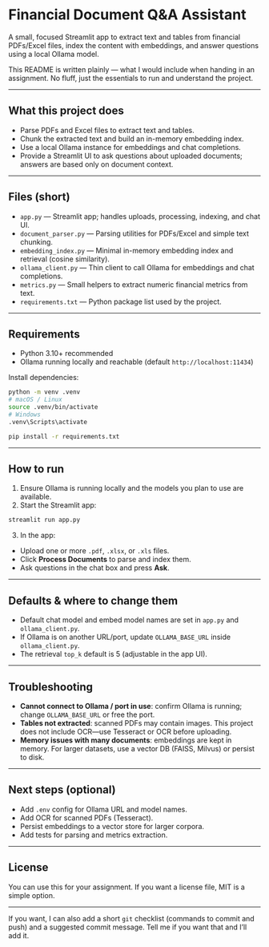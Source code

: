 # Financial Document Q&A Assistant

A small, focused Streamlit app to extract text and tables from financial PDFs/Excel files, index the content with embeddings, and answer questions using a local Ollama model.

This README is written plainly — what I would include when handing in an assignment. No fluff, just the essentials to run and understand the project.

---

## What this project does

- Parse PDFs and Excel files to extract text and tables.
- Chunk the extracted text and build an in-memory embedding index.
- Use a local Ollama instance for embeddings and chat completions.
- Provide a Streamlit UI to ask questions about uploaded documents; answers are based only on document context.

---

## Files (short)

- `app.py` — Streamlit app; handles uploads, processing, indexing, and chat UI.
- `document_parser.py` — Parsing utilities for PDFs/Excel and simple text chunking.
- `embedding_index.py` — Minimal in-memory embedding index and retrieval (cosine similarity).
- `ollama_client.py` — Thin client to call Ollama for embeddings and chat completions.
- `metrics.py` — Small helpers to extract numeric financial metrics from text.
- `requirements.txt` — Python package list used by the project.

---

## Requirements

- Python 3.10+ recommended
- Ollama running locally and reachable (default `http://localhost:11434`)

Install dependencies:

```bash
python -m venv .venv
# macOS / Linux
source .venv/bin/activate
# Windows
.venv\Scripts\activate

pip install -r requirements.txt
```

---

## How to run

1. Ensure Ollama is running locally and the models you plan to use are available.
2. Start the Streamlit app:

```bash
streamlit run app.py
```

3. In the app:
- Upload one or more `.pdf`, `.xlsx`, or `.xls` files.
- Click **Process Documents** to parse and index them.
- Ask questions in the chat box and press **Ask**.

---

## Defaults & where to change them

- Default chat model and embed model names are set in `app.py` and `ollama_client.py`.
- If Ollama is on another URL/port, update `OLLAMA_BASE_URL` inside `ollama_client.py`.
- The retrieval `top_k` default is 5 (adjustable in the app UI).

---

## Troubleshooting

- **Cannot connect to Ollama / port in use**: confirm Ollama is running; change `OLLAMA_BASE_URL` or free the port.
- **Tables not extracted**: scanned PDFs may contain images. This project does not include OCR—use Tesseract or OCR before uploading.
- **Memory issues with many documents**: embeddings are kept in memory. For larger datasets, use a vector DB (FAISS, Milvus) or persist to disk.

---

## Next steps (optional)

- Add `.env` config for Ollama URL and model names.
- Add OCR for scanned PDFs (Tesseract).
- Persist embeddings to a vector store for larger corpora.
- Add tests for parsing and metrics extraction.

---

## License

You can use this for your assignment. If you want a license file, MIT is a simple option.

---

If you want, I can also add a short `git` checklist (commands to commit and push) and a suggested commit message. Tell me if you want that and I’ll add it.

